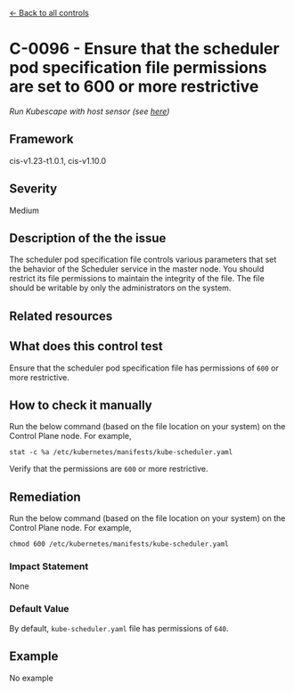 [← Back to all controls](index.md)


# C-0096 - Ensure that the scheduler pod specification file permissions are set to 600 or more restrictive

_Run Kubescape with host sensor (see [here](../../components/host-sensor))_

## Framework

cis-v1.23-t1.0.1, cis-v1.10.0

## Severity

Medium

## Description of the the issue

The scheduler pod specification file controls various parameters that set the behavior of the Scheduler service in the master node. You should restrict its file permissions to maintain the integrity of the file. The file should be writable by only the administrators on the system.

## Related resources

## What does this control test

Ensure that the scheduler pod specification file has permissions of `600` or more restrictive.

## How to check it manually

Run the below command (based on the file location on your system) on the Control Plane node. For example,

```
stat -c %a /etc/kubernetes/manifests/kube-scheduler.yaml

```

 Verify that the permissions are `600` or more restrictive.

## Remediation

Run the below command (based on the file location on your system) on the Control Plane node. For example,

```
chmod 600 /etc/kubernetes/manifests/kube-scheduler.yaml

```

### Impact Statement

None

### Default Value

By default, `kube-scheduler.yaml` file has permissions of `640`.

## Example

No example

